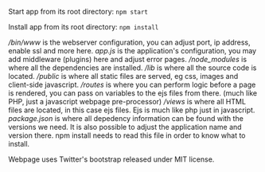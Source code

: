 Start app from its root directory:
`npm start`

Install app from its root directory:
`npm install`

*/bin/www* is the webserver configuration, you can adjust port, ip address, enable ssl and more here.
*app.js* is the application's configuration, you may add middleware (plugins) here and adjust error pages.
*/node_modules* is where all the dependencies are installed.
*/lib* is where all the source code is located.
*/public* is where all static files are served, eg css, images and client-side javascript.
*/routes* is where you can perform logic before a page is rendered, you can pass on variables to the ejs files from there. (much like PHP, just a javascript webpage pre-processor)
*/views* is where all HTML files are located, in this case ejs files. Ejs is much like php just in javascript.
*package.json* is where all depedency information can be found with the versions we need. It is also possible to adjust the application name and version there. npm install needs to read this file in order to know what to install.

Webpage uses Twitter's bootstrap released under MIT license.
